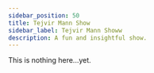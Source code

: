 ```yaml
---
sidebar_position: 50
title: Tejvir Mann Show
sidebar_label: Tejvir Mann Showw
description: A fun and insightful show.
---
```


This is nothing here...yet.